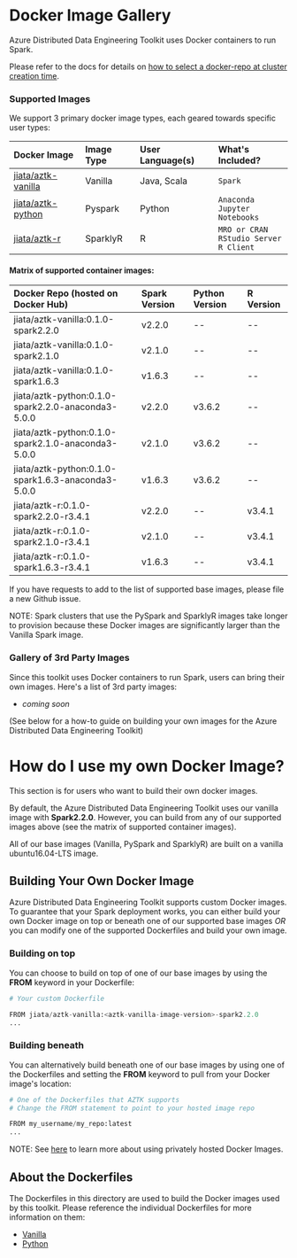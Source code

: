 # Docker Image Gallery
Azure Distributed Data Engineering Toolkit uses Docker containers to run Spark. 

Please refer to the docs for details on [how to select a docker-repo at cluster creation time](../docs/12-docker-image.md).

### Supported Images
We support 3 primary docker image types, each geared towards specific user types:

Docker Image | Image Type | User Language(s) | What's Included? 
:-- | :-- | :-- | :-- 
[jiata/aztk-vanilla](https://hub.docker.com/r/jiata/aztk-vanilla/) | Vanilla | Java, Scala |  `Spark`
[jiata/aztk-python](https://hub.docker.com/r/jiata/aztk-python/) | Pyspark | Python | `Anaconda`</br>`Jupyter Notebooks` 
[jiata/aztk-r](https://hub.docker.com/r/jiata/aztk-r/) | SparklyR | R | `MRO or CRAN`</br>`RStudio Server`</br>`R Client` 

#### Matrix of supported container images:

Docker Repo (hosted on Docker Hub) | Spark Version | Python Version | R Version
:-- | :-- | :-- | :--
jiata/aztk-vanilla:0.1.0-spark2.2.0 | v2.2.0 | -- | --
jiata/aztk-vanilla:0.1.0-spark2.1.0 | v2.1.0 | -- | --
jiata/aztk-vanilla:0.1.0-spark1.6.3 | v1.6.3 | -- | --
jiata/aztk-python:0.1.0-spark2.2.0-anaconda3-5.0.0 | v2.2.0 | v3.6.2 | --
jiata/aztk-python:0.1.0-spark2.1.0-anaconda3-5.0.0 | v2.1.0 | v3.6.2 | --
jiata/aztk-python:0.1.0-spark1.6.3-anaconda3-5.0.0 | v1.6.3 | v3.6.2 | --
jiata/aztk-r:0.1.0-spark2.2.0-r3.4.1 | v2.2.0 | -- | v3.4.1
jiata/aztk-r:0.1.0-spark2.1.0-r3.4.1 | v2.1.0 | -- | v3.4.1
jiata/aztk-r:0.1.0-spark1.6.3-r3.4.1 | v1.6.3 | -- | v3.4.1

If you have requests to add to the list of supported base images, please file a new Github issue.

NOTE: Spark clusters that use the PySpark and SparklyR images take longer to provision because these Docker images are significantly larger than the Vanilla Spark image. 

### Gallery of 3rd Party Images
Since this toolkit uses Docker containers to run Spark, users can bring their own images. Here's a list of 3rd party images:
- *coming soon*

(See below for a how-to guide on building your own images for the Azure Distributed Data Engineering Toolkit)

# How do I use my own Docker Image?
This section is for users who want to build their own docker images.

By default, the Azure Distributed Data Engineering Toolkit uses our vanilla image with **Spark2.2.0**. However, you can build from any of our supported images above (see the matrix of supported container images).

All of our base images (Vanilla, PySpark and SparklyR) are built on a vanilla ubuntu16.04-LTS image.

## Building Your Own Docker Image
Azure Distributed Data Engineering Toolkit supports custom Docker images. To guarantee that your Spark deployment works, you can either build your own Docker image on top or beneath one of our supported base images _OR_ you can modify one of the supported Dockerfiles and build your own image.

### Building on top 
You can choose to build on top of one of our base images by using the **FROM** keyword in your Dockerfile:
```python
# Your custom Dockerfile

FROM jiata/aztk-vanilla:<aztk-vanilla-image-version>-spark2.2.0
...

```

### Building beneath 
You can alternatively build beneath one of our base images by using one of the Dockerfiles and setting the **FROM** keyword to pull from your Docker image's location:
```python
# One of the Dockerfiles that AZTK supports
# Change the FROM statement to point to your hosted image repo

FROM my_username/my_repo:latest
...
```

NOTE: See [here](https://github.com/Azure/aztk/blob/master/docs/12-docker-image.md#using-a-custom-docker-image-that-is-privately-hosted) to learn more about using privately hosted Docker Images.

## About the Dockerfiles
The Dockerfiles in this directory are used to build the Docker images used by this toolkit. Please reference the individual Dockerfiles for more information on them:
- [Vanilla](./vanilla)
- [Python](./python)


